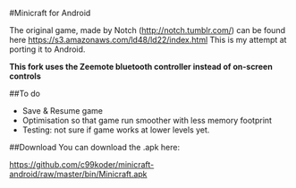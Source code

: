 #Minicraft for Android

The original game, made by Notch (http://notch.tumblr.com/) can be found here https://s3.amazonaws.com/ld48/ld22/index.html
This is my attempt at porting it to Android.

**This fork uses the Zeemote bluetooth controller instead of on-screen controls**

##To do

- Save & Resume game
- Optimisation so that game run smoother with less memory footprint 
- Testing: not sure if game works at lower levels yet.

##Download
You can download the .apk here:

https://github.com/c99koder/minicraft-android/raw/master/bin/Minicraft.apk
